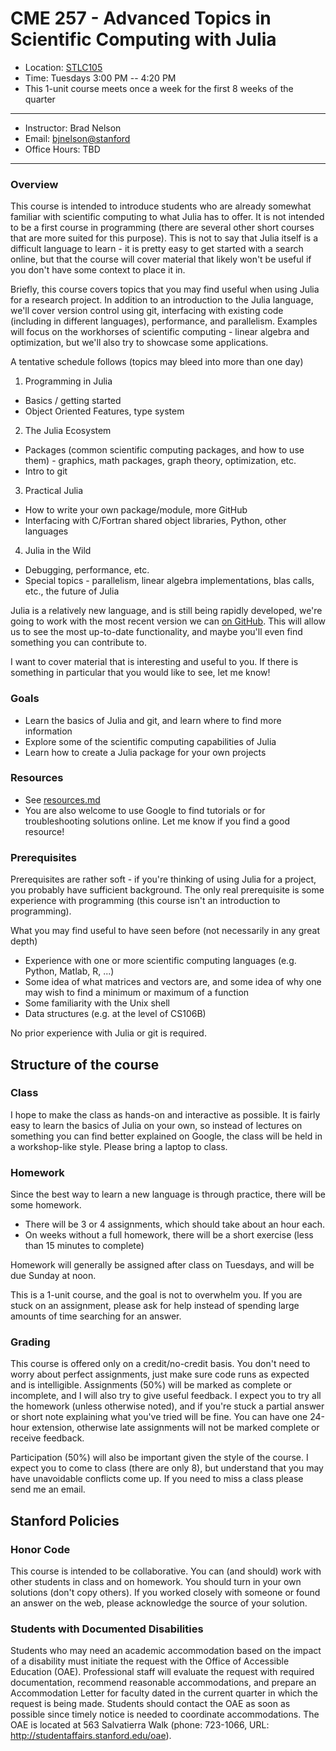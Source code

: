 # CME 257 - Advanced Topics in Scientific Computing with Julia

* Location: [STLC105](https://campus-map.stanford.edu/?srch=STLC105)
* Time: Tuesdays 3:00 PM -- 4:20 PM
* This 1-unit course meets once a week for the first 8 weeks of the quarter

---

* Instructor: Brad Nelson
* Email: [bjnelson@stanford](mailto:bjnelson@stanford.edu)
* Office Hours: TBD

---



### Overview

This course is intended to introduce students who are already somewhat familiar with scientific computing to what Julia has to offer.  It is not intended to be a first course in programming (there are several other short courses that are more suited for this purpose).  This is not to say that Julia itself is a difficult language to learn - it is pretty easy to get started with a search online, but that the course will cover material that likely won't be useful if you don't have some context to place it in.  

Briefly, this course covers topics that you may find useful when using Julia for a research project.  In addition to an introduction to the Julia language, we'll cover version control using git, interfacing with existing code (including in different languages), performance, and parallelism.  Examples will focus on the workhorses of scientific computing - linear algebra and optimization, but we'll also try to showcase some applications.

A tentative schedule follows (topics may bleed into more than one day)

1. Programming in Julia
  * Basics / getting started
  * Object Oriented Features, type system
2. The Julia Ecosystem
  * Packages (common scientific computing packages, and how to use them) - graphics, math packages, graph theory, optimization, etc.
  * Intro to git
3. Practical Julia
  * How to write your own package/module, more GitHub
  * Interfacing with C/Fortran shared object libraries, Python, other languages
4. Julia in the Wild
  * Debugging, performance, etc.
  * Special topics - parallelism, linear algebra implementations, blas calls, etc., the future of Julia

Julia is a relatively new language, and is still being rapidly developed, we're going to work with the most recent version we can [on GitHub](https://github.com/JuliaLang/julia).  This will allow us to see the most up-to-date functionality, and maybe you'll even find something you can contribute to.

I want to cover material that is interesting and useful to you.  If there is something in particular that you would like to see, let me know!

### Goals

* Learn the basics of Julia and git, and learn where to find more information
* Explore some of the scientific computing capabilities of Julia
* Learn how to create a Julia package for your own projects

### Resources

* See [resources.md](resources.md)
* You are also welcome to use Google to find tutorials or for troubleshooting solutions online.  Let me know if you find a good resource!

### Prerequisites
Prerequisites are rather soft - if you're thinking of using Julia for a project, you probably have sufficient background.  The only real prerequisite is some experience with programming (this course isn't an introduction to programming).

What you may find useful to have seen before (not necessarily in any great depth)
* Experience with one or more scientific computing languages (e.g. Python, Matlab, R, ...)
* Some idea of what matrices and vectors are, and some idea of why one may wish to find a minimum or maximum of a function
* Some familiarity with the Unix shell
* Data structures (e.g. at the level of CS106B)

No prior experience with Julia or git is required.


## Structure of the course
### Class
I hope to make the class as hands-on and interactive as possible.  It is fairly easy to learn the basics of Julia on your own, so instead of lectures on something you can find better explained on Google, the class will be held in a workshop-like style.  Please bring a laptop to class.

### Homework
Since the best way to learn a new language is through practice, there will be some homework.
* There will be 3 or 4 assignments, which should take about an hour each.  
* On weeks without a full homework, there will be a short exercise (less than 15 minutes to complete)

Homework will generally be assigned after class on Tuesdays, and will be due Sunday at noon.

This is a 1-unit course, and the goal is not to overwhelm you. If you are stuck on an assignment, please ask for help instead of spending large amounts of time searching for an answer.

### Grading
This course is offered only on a credit/no-credit basis.  You don't need to worry about perfect assignments, just make sure code runs as expected and is intelligible.  Assignments (50%) will be marked as complete or incomplete, and I will also try to give useful feedback.  I expect you to try all the homework (unless otherwise noted), and if you're stuck a partial answer or short note explaining what you've tried will be fine.  You can have one 24-hour extension, otherwise late assignments will not be marked complete or receive feedback.

Participation (50%) will also be important given the style of the course.  I expect you to come to class (there are only 8), but understand that you may have unavoidable conflicts come up.  If you need to miss a class please send me an email.

## Stanford Policies

### Honor Code
This course is intended to be collaborative.  You can (and should) work with other students in class and on homework.  You should turn in your own solutions (don't copy others). If you worked closely with someone or found an answer on the web, please acknowledge the source of your solution.


### Students with Documented Disabilities
Students who may need an academic accommodation based on the impact of a disability must initiate the request with the Office of Accessible Education (OAE).  Professional staff will evaluate the request with required documentation, recommend reasonable accommodations, and prepare an Accommodation Letter for faculty dated in the current quarter in which the request is being made. Students should contact the OAE as soon as possible since timely notice is needed to coordinate accommodations.  The OAE is located at 563 Salvatierra Walk (phone: 723-1066, URL: http://studentaffairs.stanford.edu/oae).
